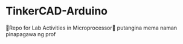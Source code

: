 # TinkerCAD-Arduino
👀Repo for Lab Activities in Microprocessor👀
putangina mema naman pinapagawa ng prof
